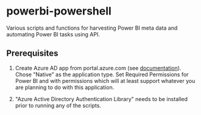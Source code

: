 # powerbi-powershell
Various scripts and functions for harvesting Power BI meta data and automating Power BI tasks using API.

## Prerequisites

1. Create Azure AD app from portal.azure.com (see [documentation](https://docs.microsoft.com/en-us/azure/active-directory/develop/active-directory-integrating-applications)). Chose "Native" as the application type. Set Required Permissions for Power BI and with permissions which will at least support whatever you are planning to do with this application.

2. "Azure Active Directory Authentication Library" needs to be installed prior to running any of the scripts.
